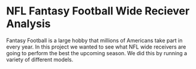 # NFL Fantasy Football Wide Reciever Analysis
Fantasy Football is a large hobby that millions of Americans take part in every year. In this project we wanted to see what NFL wide receivers are going to perform the best the upcoming season. We did this by running a variety of different models.

